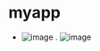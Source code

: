 # myapp
- ![image](https://github.com/user-attachments/assets/a445b43c-7dd1-477f-858e-71553af5a6b6)
. ![image](https://github.com/user-attachments/assets/af5d2866-a9be-4311-9225-f400d370051b)

